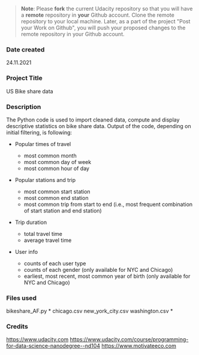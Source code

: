>**Note**: Please **fork** the current Udacity repository so that you will have a **remote** repository in **your** Github account. Clone the remote repository to your local machine. Later, as a part of the project "Post your Work on Github", you will push your proposed changes to the remote repository in your Github account.

### Date created
24.11.2021

### Project Title
US Bike share data

### Description
The Python code is used to import cleaned data, compute and display descriptive statistics on bike share data.
Output of the code, depending on initial filtering, is following:
- Popular times of travel
  * most common month
  * most common day of week
  * most common hour of day

- Popular stations and trip
  *  most common start station
  *  most common end station
  *  most common trip from start to end (i.e., most frequent combination of start station and end station)

- Trip duration
  *  total travel time
  *  average travel time

- User info
  *  counts of each user type
  *  counts of each gender (only available for NYC and Chicago)
  *  earliest, most recent, most common year of birth (only available for NYC and Chicago)


### Files used
bikeshare_AF.py
*
chicago.csv
new_york_city.csv
washington.csv
*

### Credits
https://www.udacity.com
https://www.udacity.com/course/programming-for-data-science-nanodegree--nd104
https://www.motivateeco.com
